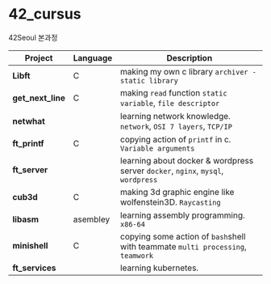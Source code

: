# 42_cursus
42Seoul 본과정


| Project           | Language | Description                                                  |     
| ----------------- | -------- | ------------------------------------------------------------ | 
| **Libft**         | C        | making my own c library `archiver - static library`          |     
| **get_next_line** | C        | making `read` function `static variable`, `file descriptor`  |     
| **netwhat**       |          | learning network knowledge. `network`, `OSI 7 layers`, `TCP/IP` |    
| **ft_printf**     | C        | copying action of  `printf` in c. `Variable arguments`       |      
| **ft_server**     |          | learning about docker & wordpress server `docker`,  `nginx`, `mysql`, `wordpress` |    
| **cub3d**         | C        | making 3d graphic engine like wolfenstein3D. `Raycasting`    |     
| **libasm**        | asembley | learning assembly programming. `x86-64`                      |      
| **minishell**     | C        | copying some action of `bash`shell with teammate `multi processing`, `teamwork` |     
| **ft_services**   |          | learning kubernetes.                                         |     
